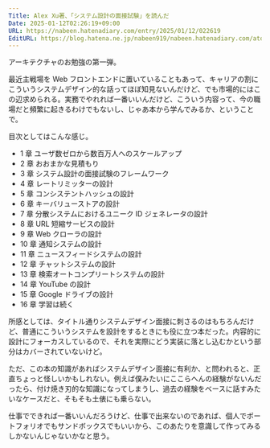 ```yaml
---
Title: Alex Xu著、「システム設計の面接試験」を読んだ
Date: 2025-01-12T02:26:19+09:00
URL: https://nabeen.hatenadiary.com/entry/2025/01/12/022619
EditURL: https://blog.hatena.ne.jp/nabeen919/nabeen.hatenadiary.com/atom/entry/6802418398319344282
---
```


アーキテクチャのお勉強の第一弾。

最近主戦場を Web フロントエンドに置いていることもあって、キャリアの割にこういうシステムデザイン的な話ってほぼ知見ないんだけど、でも市場的にはこの辺求められる。実務でやれれば一番いいんだけど、こういう内容って、今の職場だと頻繁に起きるわけでもないし、じゃあ本から学んでみるか、ということで。

目次としてはこんな感じ。

- 1 章 ユーザ数ゼロから数百万人へのスケールアップ
- 2 章 おおまかな見積もり
- 3 章 システム設計の面接試験のフレームワーク
- 4 章 レートリミッターの設計
- 5 章 コンシステントハッシュの設計
- 6 章 キーバリューストアの設計
- 7 章 分散システムにおけるユニーク ID ジェネレータの設計
- 8 章 URL 短縮サービスの設計
- 9 章 Web クローラの設計
- 10 章 通知システムの設計
- 11 章 ニュースフィードシステムの設計
- 12 章 チャットシステムの設計
- 13 章 検索オートコンプリートシステムの設計
- 14 章 YouTube の設計
- 15 章 Google ドライブの設計
- 16 章 学習は続く

所感としては、タイトル通りシステムデザイン面接に刺さるのはもちろんだけど、普通にこういうシステムを設計をするときにも役に立つ本だった。内容的に設計にフォーカスしているので、それを実際にどう実装に落とし込むかという部分はカバーされていないけど。

ただ、この本の知識があればシステムデザイン面接に有利か、と問われると、正直ちょっと怪しいかもしれない。例えば僕みたいにここらへんの経験がないんだったら、付け焼き刃的な知識になってしまうし、過去の経験をベースに話すみたいなケースだと、そもそも土俵にも乗らない。

仕事でできれば一番いいんだろうけど、仕事で出来ないのであれば、個人でポートフォリオでもサンドボックスでもいいから、このあたりを意識して作ってみるしかないんじゃないかなと思う。
